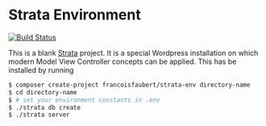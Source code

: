 Strata Environment
==================

[![Build Status](https://travis-ci.org/francoisfaubert/strata-env.svg?branch=master)](https://travis-ci.org/francoisfaubert/strata-env)

This is a blank [Strata](http://strata.francoisfaubert.com/) project. It is a special Wordpress installation on which modern Model View Controller concepts can be applied. This has be installed by running

~~~ sh
$ composer create-project francoisfaubert/strata-env directory-name
$ cd directory-name
$ # set your environment constants in .env
$ ./strata db create
$ ./strata server
~~~
